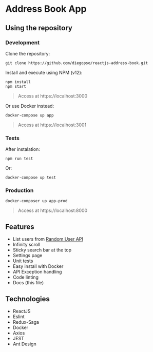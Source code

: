 # Address Book App

## Using the repository

### Development

Clone the repository:

```
git clone https://github.com/diegopso/reactjs-address-book.git
```

Install and execute using NPM (v12):

```
npm install
npm start
```

> Access at https://localhost:3000

Or use Docker instead:

```
docker-compose up app
```

> Access at https://localhost:3001

### Tests

After instalation:

```
npm run test
```

Or:

```
docker-compose up test
```

### Production

```
docker-composer up app-prod
```

> Access at https://localhost:8000

## Features

- List users from [Random User API](https://randomuser.me/)
- Infinity scroll
- Sticky search bar at the top
- Settings page
- Unit tests
- Easy install with Docker
- API Exception handling
- Code linting
- Docs (this file)

## Technologies

- ReactJS
- Eslint
- Redux-Saga
- Docker
- Axios
- JEST
- Ant Design
